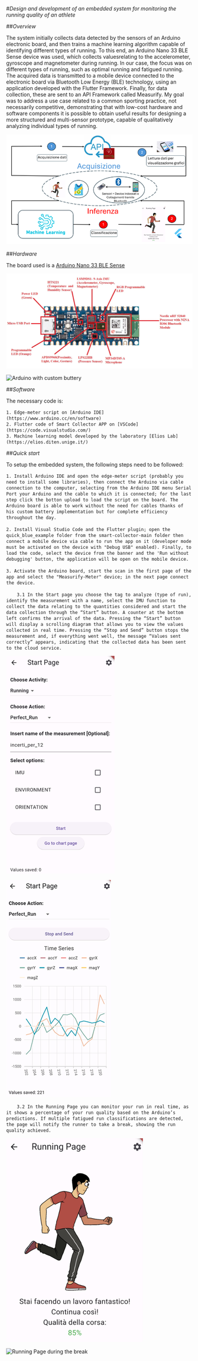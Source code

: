 #*Design and development of an embedded system for monitoring the running quality of an athlete*

##*Overview*

The system initially collects data detected by the sensors of an Arduino electronic board, and then trains a machine learning algorithm capable of identifying different types of running. To this end, an Arduino Nano 33 BLE Sense device was used, which collects values ​​​​relating to the accelerometer, gyroscope and magnetometer during running. In our case, the focus was on different types of running, such as optimal running and fatigued running. The acquired data is transmitted to a mobile device connected to the electronic board via Bluetooth Low Energy (BLE) technology, using an application developed with the Flutter Framework. Finally, for data collection, these are sent to an API Framework called Measurify. My goal was to address a use case related to a common sporting practice, not necessarily competitive, demonstrating that with low-cost hardware and software components it is possible to obtain useful results for designing a more structured and multi-sensor prototype, capable of qualitatively analyzing individual types of running.

![Summary diagram](images/Summary-diagram.png?raw=true "Summary diagram")

##*Hardware*

The board used is a [Arduino Nano 33 BLE Sense](https://docs.arduino.cc/hardware/nano-33-ble-sense/)

![Arduino Nano 33 BLEsense](images/Arduino-Nano-33-ble-sense.png?raw=true "Arduino Nano 33 BLEsense")

![Arduino with custom buttery](images/Arduino-with-custom-buttery.png?raw=true "Arduino with custom buttery")

##*Software*

The necessary code is:

    1. Edge-meter script on [Arduino IDE](https://www.arduino.cc/en/software)
    2. Flutter code of Smart Collector APP on [VSCode](https://code.visualstudio.com/)
    3. Machine learning model developed by the laboratory [Elios Lab](https://elios.diten.unige.it/)

##*Quick start*

To setup the embedded system, the following steps need to be followed:

    1. Install Arduino IDE and open the edge-meter script (probably you need to install some libraries), then connect the Arduino via cable connection to the computer, selecting from the Arduino IDE menu Serial Port your Arduino and the cable to which it is connected; for the last step click the botton upload to load the script on the board. The Arduino board is able to work without the need for cables thanks of his custom battery implementation but for complete efficiency throughout the day.

    2. Install Visual Studio Code and the Flutter plugin; open the quick_blue_example folder from the smart-collector-main folder then connect a mobile device via cable to run the app on it (developer mode must be activated on the device with "Debug USB" enabled). Finally, to load the code, select the device from the banner and the 'Run without debugging' button, the application will be open on the mobile device.

    3. Activate the Arduino board, start the scan in the first page of the app and select the "Measurify-Meter" device; in the next page connect the device. 

        3.1 In the Start page you choose the tag to analyze (type of run), identify the measurement with a name, select the IMU function to collect the data relating to the quantities considered and start the data collection through the “Start” button. A counter at the bottom left confirms the arrival of the data. Pressing the “Start” button will display a scrolling diagram that allows you to view the values collected in real time. Pressing the “Stop and Send” button stops the measurement and, if everything went well, the message “Values sent correctly” appears, indicating that the collected data has been sent to the cloud service.


![Start Page](images/Start-Page.png?raw=true "Start Page")

![Start Page during measurement](images/Start-Page-during-measurement.png?raw=true "Start Page during measurement")

        3.2 In the Running Page you can monitor your run in real time, as it shows a percentage of your run quality based on the Arduino’s predictions. If multiple fatigued run classifications are detected, the page will notify the runner to take a break, showing the run quality achieved.

![Running Page during measurement](images/Running-Page-during-measurement.png?raw=true "Running Page during measurement")

![Running Page during the break](images/Running-Page-during-break.png?raw=true "Running Page during the break")
    